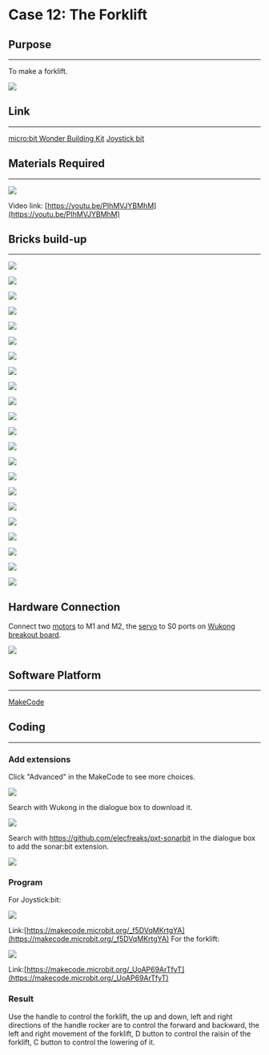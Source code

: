 # Case 12: The Forklift

## Purpose
---
To make a forklift. 
 
![](./images/case-12-01.png)

## Link 
---
[micro:bit Wonder Building Kit](https://shop.elecfreaks.com/products/elecfreaks-micro-bit-32-in-1-wonder-building-kit-without-micro-bit-board?_pos=5&_sid=2094afd2f&_ss=r)
[Joystick bit](https://shop.elecfreaks.com/products/elecfreaks-micro-bit-joystick-bit-v2-kit?_pos=2&_sid=ace7fad9a&_ss=r)

## Materials Required
---
![](./images/case-12-02.png)

Video link:
[https://youtu.be/PIhMVJYBMhM](https://youtu.be/PIhMVJYBMhM)

## Bricks build-up
---


![](./images/step-case-12-01.png)

![](./images/step-case-12-02.png)

![](./images/step-case-12-03.png)

![](./images/step-case-12-04.png)

![](./images/step-case-12-05.png)

![](./images/step-case-12-06.png)

![](./images/step-case-12-07.png)

![](./images/step-case-12-08.png)

![](./images/step-case-12-09.png)

![](./images/step-case-12-10.png)

![](./images/step-case-12-11.png)

![](./images/step-case-12-12.png)

![](./images/step-case-12-13.png)

![](./images/step-case-12-14.png)

![](./images/step-case-12-15.png)

![](./images/step-case-12-16.png)

![](./images/step-case-12-17.png)

![](./images/step-case-12-18.png)

![](./images/step-case-12-19.png)

![](./images/step-case-12-20.png)

![](./images/step-case-12-21.png)

![](./images/step-case-12-22.png)

## Hardware Connection

Connect two [motors](https://www.elecfreaks.com/geekservo-motor-2kg-compatible-with-lego.html) to M1 and M2, the [servo](https://www.elecfreaks.com/geekservo-2kg-360-degrees-compatible-with-lego.html) to S0 ports on [Wukong breakout board](https://www.elecfreaks.com/wukong-board-with-lego-holder-for-micro-bit.html). 

![](./images/Wonder-Building-Kit-case-12-06.png)

## Software Platform
---
[MakeCode](https://makecode.microbit.org/)

## Coding
---
### Add extensions
Click "Advanced" in the MakeCode to see more choices.
 
![](./images/case-01-03.png)

Search with Wukong in the dialogue box to download it. 

![](./images/case-01-04.png)

 Search with https://github.com/elecfreaks/pxt-sonarbit in the dialogue box to add the sonar:bit extension. 

![](./images/case-04-04.png)



### Program
For Joystick:bit:  

![](./images/case-12-05.png)

Link:[https://makecode.microbit.org/_f5DVqMKrtgYA](https://makecode.microbit.org/_f5DVqMKrtgYA)
For the forklift:

![](./images/case-12-06.png)

Link:[https://makecode.microbit.org/_UoAP69ArTfyT](https://makecode.microbit.org/_UoAP69ArTfyT)

### Result

Use the handle to control the forklift, the up and down, left and right directions of the handle rocker are to control the forward and backward, the left and right movement of the forklift, D button to control the raisin of the forklift, C button to control the lowering of it.
